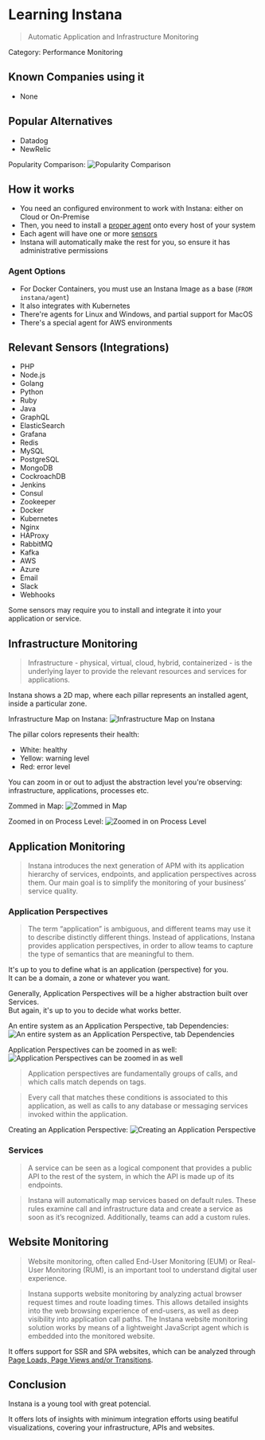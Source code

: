 # Learning Instana

> Automatic Application and Infrastructure Monitoring

Category: Performance Monitoring

## Known Companies using it

- None

## Popular Alternatives

- Datadog
- NewRelic

Popularity Comparison:
![Popularity Comparison](http://i.imgur.com/Jgw26Kw.png "Popularity Comparison")

## How it works

- You need an configured environment to work with Instana: either on Cloud or On-Premise
- Then, you need to install a [proper agent](https://docs.instana.io/quick_start/agent_setup/) onto every host of your system
- Each agent will have one or more [sensors](https://docs.instana.io/quick_start/agent_sensors/)
- Instana will automatically make the rest for you, so ensure it has administrative permissions

### Agent Options

- For Docker Containers, you must use an Instana Image as a base (`FROM instana/agent`)
- It also integrates with Kubernetes
- There're agents for Linux and Windows, and partial support for MacOS
- There's a special agent for AWS environments

## Relevant Sensors (Integrations)

- PHP
- Node.js
- Golang
- Python
- Ruby
- Java
- GraphQL
- ElasticSearch
- Grafana
- Redis
- MySQL
- PostgreSQL
- MongoDB
- CockroachDB
- Jenkins
- Consul
- Zookeeper
- Docker
- Kubernetes
- Nginx
- HAProxy
- RabbitMQ
- Kafka
- AWS
- Azure
- Email
- Slack
- Webhooks

Some sensors may require you to install and integrate it into your application or service.

## Infrastructure Monitoring

> Infrastructure - physical, virtual, cloud, hybrid, containerized - is the underlying layer to provide the relevant resources and services for applications.

Instana shows a 2D map, where each pillar represents an installed agent, inside a particular zone.

Infrastructure Map on Instana:
![Infrastructure Map on Instana](http://i.imgur.com/SMIn3nE.png "Infrastructure Map on Instana")

The pillar colors represents their health:
- White: healthy
- Yellow: warning level
- Red: error level

You can zoom in or out to adjust the abstraction level you're observing: infrastructure, applications, processes etc.

Zommed in Map:
![Zommed in Map](http://i.imgur.com/Ce38akC.png "Zommed in Map")

Zoomed in on Process Level:
![Zoomed in on Process Level](http://i.imgur.com/Jc6Mb9P.png "Zoomed in on Process Level")

## Application Monitoring

> Instana introduces the next generation of APM with its application hierarchy of services, endpoints, and application perspectives across them. Our main goal is to simplify the monitoring of your business’ service quality.

### Application Perspectives

> The term “application” is ambiguous, and different teams may use it to describe distinctly different things. Instead of applications, Instana provides application perspectives, in order to allow teams to capture the type of semantics that are meaningful to them.

It's up to you to define what is an application (perspective) for you.  
It can be a domain, a zone or whatever you want.

Generally, Application Perspectives will be a higher abstraction built over Services.  
But again, it's up to you to decide what works better.

An entire system as an Application Perspective, tab Dependencies:
![An entire system as an Application Perspective, tab Dependencies](http://i.imgur.com/Cuf284B.png "An entire system as an Application Perspective, tab Dependencies")

Application Perspectives can be zoomed in as well:
![Application Perspectives can be zoomed in as well](http://i.imgur.com/A09CBF0.png "Application Perspectives can be zoomed in as well")

> Application perspectives are fundamentally groups of calls, and which calls match depends on tags.

> Every call that matches these conditions is associated to this application, as well as calls to any database or messaging services invoked within the application.

Creating an Application Perspective:
![Creating an Application Perspective](http://i.imgur.com/vMqLmHm.png "Creating an Application Perspective")

### Services

> A service can be seen as a logical component that provides a public API to the rest of the system, in which the API is made up of its endpoints. 

> Instana will automatically map services based on default rules. These rules examine call and infrastructure data and create a service as soon as it’s recognized. Additionally, teams can add a custom rules.

## Website Monitoring

> Website monitoring, often called End-User Monitoring (EUM) or Real-User Monitoring (RUM), is an important tool to understand digital user experience.

> Instana supports website monitoring by analyzing actual browser request times and route loading times. This allows detailed insights into the web browsing experience of end-users, as well as deep visibility into application call paths. The Instana website monitoring solution works by means of a lightweight JavaScript agent which is embedded into the monitored website.

It offers support for SSR and SPA websites, which can be analyzed through [Page Loads, Page Views and/or Transitions](https://docs.instana.io/products/website_monitoring/faq/#what-is-the-difference-between-page-views-loads-and-transitions).

## Conclusion

Instana is a young tool with great potencial.

It offers lots of insights with minimum integration efforts using beatiful visualizations, covering your infrastructure, APIs and websites.
